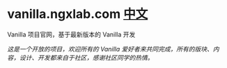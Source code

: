 # vanilla.ngxlab.com [中文](./README-zh.md)
Vanilla 项目官网，基于最新版本的 Vanilla 开发

*这是一个开放的项目，欢迎所有的 Vanilla 爱好者来共同完成，所有的版块、内容，设计、开发都来自于社区，感谢社区同学的热情。*